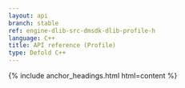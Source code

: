 ```yaml
---
layout: api
branch: stable
ref: engine-dlib-src-dmsdk-dlib-profile-h
language: C++
title: API reference (Profile)
type: Defold C++
---
```

{% include anchor_headings.html html=content %}